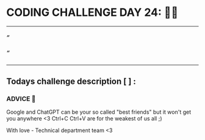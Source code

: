 # CODING CHALLENGE DAY 24: 🌙✨

---

##### ”

##### “

---

##

## Todays challenge description [  ] :


### ADVICE 💖

Google and ChatGPT can be your so called "best friends" but it won't get you anywhere <3 Ctrl+C Ctrl+V are for the weakest of us all ;)

With love - Technical department team <3
